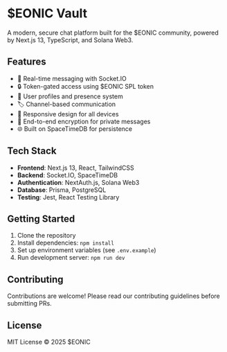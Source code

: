 # $EONIC Vault

A modern, secure chat platform built for the $EONIC community, powered by Next.js 13, TypeScript, and Solana Web3.

## Features

- 💬 Real-time messaging with Socket.IO
- 🔒 Token-gated access using $EONIC SPL token
- 👥 User profiles and presence system
- 🏷️ Channel-based communication
- 📱 Responsive design for all devices
- 🔐 End-to-end encryption for private messages
- 🌐 Built on SpaceTimeDB for persistence

## Tech Stack

- **Frontend**: Next.js 13, React, TailwindCSS
- **Backend**: Socket.IO, SpaceTimeDB
- **Authentication**: NextAuth.js, Solana Web3
- **Database**: Prisma, PostgreSQL
- **Testing**: Jest, React Testing Library

## Getting Started

1. Clone the repository
2. Install dependencies: `npm install`
3. Set up environment variables (see `.env.example`)
4. Run development server: `npm run dev`

## Contributing

Contributions are welcome! Please read our contributing guidelines before submitting PRs.

## License

MIT License © 2025 $EONIC
